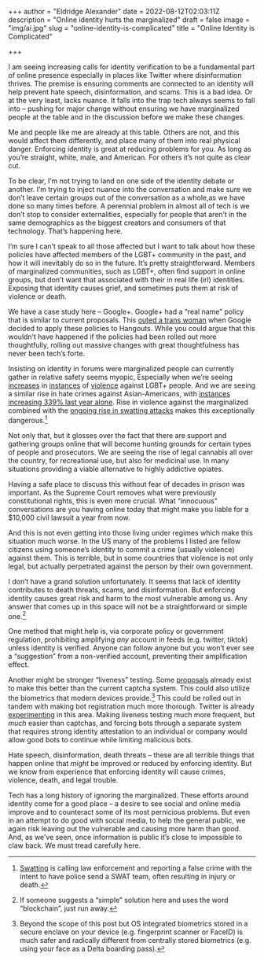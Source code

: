 +++
author = "Eldridge Alexander"
date = 2022-08-12T02:03:11Z
description = "Online identity hurts the marginalized"
draft = false
image = "img/ai.jpg"
slug = "online-identity-is-complicated"
title = "Online Identity is Complicated"

+++

I am seeing increasing calls for identity verification to be a fundamental part of online presence especially in places like Twitter where disinformation thrives. The premise is ensuring comments are connected to an identity will help prevent hate speech, disinformation, and scams. This is a bad idea. Or at the very least, lacks nuance. It falls into the trap tech always seems to fall into – pushing for major change without ensuring we have marginalized people at the table and in the discussion before we make these changes.

Me and people like me are already at this table. Others are not, and this would affect them differently, and place many of them into real physical danger. Enforcing identity is great at reducing problems for you. As long as you’re straight, white, male, and American. For others it’s not quite as clear cut. 

To be clear, I’m not trying to land on one side of the identity debate or another. I’m trying to inject nuance into the conversation and make sure we don’t leave certain groups out of the conversation as a whole,as we have done so many times before. A perennial problem in almost all of tech is we don’t stop to consider externalities, especially for people that aren’t in the same demographics as the biggest creators and consumers of that technology. That’s happening here. 

I’m sure I can’t speak to all those affected but I want to talk about how these policies have affected members of the LGBT+ community in the past, and how it will inevitably do so in the future. It’s pretty straightforward. Members of marginalized communities, such as LGBT+, often find support in online groups, but don’t want that associated with their in real life (irl) identities. Exposing that identity causes grief, and sometimes puts them at risk of violence or death.

We have a case study here – Google+. Google+ had a “real name” policy that is similar to current proposals. This [outed a trans woman](https://www.theguardian.com/technology/2014/jan/07/google-hangouts-faces-criticism-after-outing-trans-woman) when Google decided to apply these policies to Hangouts. While you could argue that this wouldn’t have happened if the policies had been rolled out more thoughtfully, rolling out massive changes with great thoughtfulness has never been tech’s forte. 

Insisting on identity in forums were marginalized people can currently gather in relative safety seems myopic, Especially when we’re seeing [increases](https://www.hrc.org/press-releases/new-fbi-hate-crimes-report-shows-increases-in-anti-lgbtq-attacks) in [instances](https://www.huffpost.com/entry/lgbtq-violence-trump_n_5a625035e4b002283002897b) of [violence](https://ucr.fbi.gov/hate-crime/2018/hate-crime) against LGBT+ people. And we are seeing a similar rise in hate crimes against Asian-Americans, with [instances increasing 339% last year alone](https://www.nbcnews.com/news/asian-america/anti-asian-hate-crimes-increased-339-percent-nationwide-last-year-repo-rcna14282). Rise in violence against the marginalized combined with the [ongoing rise in swatting attacks](https://arstechnica.com/gaming/2015/02/gamer-gets-swatted-while-streaming-before-60000-viewers/) makes this exceptionally dangerous.[^1]

[^1]: [Swatting](https://en.wikipedia.org/wiki/Swatting) is calling law enforcement and reporting a false crime with the intent to have police send a SWAT team, often resulting in injury or death.

Not only that, but it glosses over the fact that there are support and gathering groups online that will become hunting grounds for certain types of people and prosecutors. We are seeing the rise of legal cannabis all over the country, for recreational use, but also for medicinal use. In many situations providing a viable alternative to highly addictive opiates.

Having a safe place to discuss this without fear of decades in prison was important. 
As the Supreme Court removes what were previously constitutional rights, this is even more crucial. What “innocuous” conversations are you having online today that might make you liable for a $10,000 civil lawsuit a year from now. 

And this is not even getting into those living under regimes which make this situation much worse. In the US many of the problems I listed are fellow citizens using someone’s identity to commit a crime (usually violence) against them. This is terrible, but in some countries that violence is not only legal, but actually perpetrated against the person by their own government. 

I don’t have a grand solution unfortunately. It seems that lack of identity contributes to death threats, scams, and disinformation. But enforcing identity causes great risk and harm to the most vulnerable among us. Any answer that comes up in this space will not be a straightforward or simple one.[^2]

[^2]: If someone suggests a “simple” solution here and uses the word “blockchain”, just run away.

One method that might help is, via corporate policy or government regulation, prohibiting amplifying *any* account in feeds (e.g. twitter, tiktok) unless identity is verified. Anyone can follow anyone but you won’t ever see a “suggestion” from a non-verified account, preventing their amplification effect. 

Another might be stronger “liveness” testing. Some [proposals](https://www.theverge.com/2021/5/16/22436395/cloudflare-end-captcha-madness-security-key-cryptographic-attestation-of-personhood) already exist to make this better than the current captcha system. This could also utilize the biometrics that modern devices provide.[^3] This could be rolled out in tandem with making bot registration much more thorough. Twitter is already [experimenting](https://blog.twitter.com/common-thread/en/topics/stories/2021/the-secret-world-of-good-bots) in this area. Making liveness testing much more frequent, but *much* easier than captchas, and forcing bots through a separate system that requires strong identity attestation to an individual or company would allow good bots to continue while limiting malicious bots.
[^3]: Beyond the scope of this post but OS integrated biometrics stored in a secure enclave on your device (e.g. fingerprint scanner or FaceID) is much safer and radically different from centrally stored biometrics (e.g. using your face as a Delta boarding pass).

Hate speech, disinformation, death threats – these are all terrible things that happen online that *might* be improved or reduced by enforcing identity. But we know from experience that enforcing identity will cause crimes, violence, death, and legal trouble.

Tech has a long history of ignoring the marginalized. These efforts around identity come for a good place – a desire to see social and online media improve and to counteract some of its most pernicious problems. But even in an attempt to do good with social media, to help the general public, we again risk leaving out the vulnerable and causing more harm than good. And, as we’ve seen, once information is public it’s close to impossible to claw back. We must tread carefully here.
